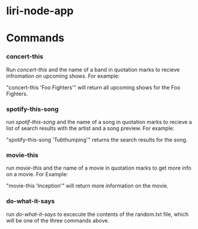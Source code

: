 # liri-node-app


# Commands
### concert-this
Run *concert-this* and the name of a band in quotation marks to recieve infromation on upcoming shows. For example:

"concert-this 'Foo Fighters'" will return all upcoming shows for the Foo Fighters.

### spotify-this-song
run *spotif-this-song* and the name of a song in quotation marks to recieve a list of search results with the artist and a song preview. For example:

"spotify-this-song 'Tubthumping'" returns the search results for the song.

### movie-this
run *movie-this* and the name of a movie in quotation marks to get more info on a movie. For Example:

"movie-this 'Inception'" will return more information on the movie.

### do-what-it-says

run *do-what-it-says* to excecute the contents of the random.txt file, which will be one of the three commands above.